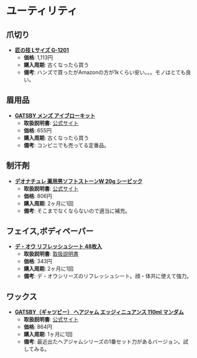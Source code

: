 ユーティリティ
====

爪切り
----

- [**匠の技 Lサイズ G-1201**](https://www.amazon.co.jp/dp/B00U5QBLWK/)
  - **価格**: 1,113円
  - **購入周期**: 古くなったら買う
  - **備考**: ハンズで買ったがAmazonの方が1kくらい安い。。。モノはとても良い。

眉用品
----

- [**GATSBY メンズ アイブローキット**](https://www.amazon.co.jp/dp/B000FQOMWQ)
  - **取扱説明書**: [公式サイト](http://www.gatsby.jp/howtouse/facecare/gb-mens-eyebrow-kit/)
  - **価格**: 655円
  - **購入周期**: 古くなったら買う
  - **備考**: コンビニでも売ってる定番品。

制汗剤
----

- [**デオナチュレ 薬用男ソフトストーンW 20g シービック**](https://lohaco.jp/product/1486629/)
  - **取扱説明書**: [公式サイト](http://otoko-deonatulle.com/detail_ssw.html)
  - **価格**: 806円
  - **購入周期**: 2ヶ月に1回
  - **備考**: そこまでなくならないので適当に補充。

フェイス,ボディペーパー
----

- [**デ・オウ リフレッシュシート 48枚入**](https://www.amazon.co.jp/dp/B00IHPQ946)
  - **取扱説明書**: [取扱説明書](http://jp.rohto.com/mens-deou/wash-sheet/)
  - **価格**: 343円
  - **購入周期**: 2ヶ月に1回
  - **備考**: デ・オウシリーズのリフレッシュシート。顔・体共に使えて強力。

ワックス
----

- [**GATSBY（ギャツビー） ヘアジャム エッジィニュアンス 110ml マンダム**](https://lohaco.jp/product/6222089)
  - **取扱説明書**: [公式サイト](https://www.gatsby.jp/howtouse/hairstyling/hair-jam/)
  - **価格**: 864円
  - **購入周期**: 1ヶ月に1回
  - **備考**: 最近出たヘアジャムシリーズの1番セット力があるバージョン。試してみる。
